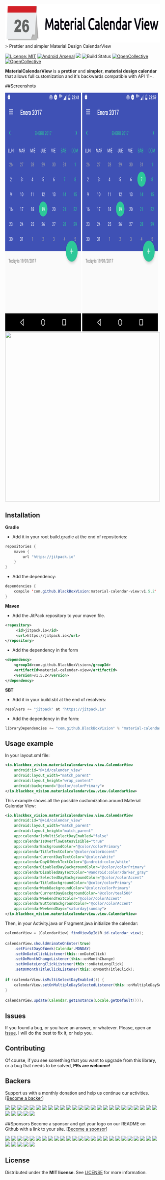 <img src="https://raw.githubusercontent.com/BlackBoxVision/material-calendar-view/master/art/logo.png" width="720px" height="125px">
> Prettier and simpler Material Design CalendarView

[![License: MIT](https://img.shields.io/badge/License-MIT-brightgreen.svg)](https://opensource.org/licenses/MIT) [![Android Arsenal](https://img.shields.io/badge/Android%20Arsenal-Material%20Calendar%20View-brightgreen.svg?style=flat)](http://android-arsenal.com/details/1/2715) [![](https://jitpack.io/v/BlackBoxVision/material-calendar-view.svg)](https://jitpack.io/#BlackBoxVision/material-calendar-view) ![Build Status](https://travis-ci.org/BlackBoxVision/material-calendar-view.svg?branch=master) [![OpenCollective](https://opencollective.com/material-calendar-view/backers/badge.svg)](#backers) 
[![OpenCollective](https://opencollective.com/material-calendar-view/sponsors/badge.svg)](#sponsors)
 

**MaterialCalendarView** is a **prettier** and **simpler**, **material design calendar** that allows full customization and it's backwards compatible with API 11+.

##Screenshots

<div style="align:center; display:inline-block; width:100%;">
	<img src="https://raw.githubusercontent.com/BlackBoxVision/material-calendar-view/master/art/newer.png" height="775" width="49%">
	<img src="https://raw.githubusercontent.com/BlackBoxVision/material-calendar-view/master/art/other.png" height="775" width="49%">
</div>

<img src="https://i.imgur.com/ViolZD2.gif" height="550" width="100%" style="align: center;">

## Installation

**Gradle**

- Add it in your root build.gradle at the end of repositories:

```java
repositories {
	maven { 
	    url "https://jitpack.io"
	}
}
```

- Add the dependency:

```java
dependencies {
    compile 'com.github.BlackBoxVision:material-calendar-view:v1.5.2'
}
```
**Maven**

- Add the JitPack repository to your maven file. 

```xml
<repository>
     <id>jitpack.io</id>
     <url>https://jitpack.io</url>
</repository>
```
- Add the dependency in the form

```xml
<dependency>
    <groupId>com.github.BlackBoxVision</groupId>
    <artifactId>material-calendar-view</artifactId>
    <version>v1.5.2</version>
</dependency>
```
**SBT**

- Add it in your build.sbt at the end of resolvers:

```java
resolvers += "jitpack" at "https://jitpack.io"
```

- Add the dependency in the form:

```java
libraryDependencies += "com.github.BlackBoxVision" % "material-calendar-view" % "v1.5.2"	
```

## Usage example

In your layout.xml file:

```xml
<io.blackbox_vision.materialcalendarview.view.CalendarView
	android:id="@+id/calendar_view"
	android:layout_width="match_parent"
	android:layout_height="wrap_content"
	android:background="@color/colorPrimary">
</io.blackbox_vision.materialcalendarview.view.CalendarView>
```

This example shows all the possible customization around Material Calendar View:

```xml
<io.blackbox_vision.materialcalendarview.view.CalendarView
	android:id="@+id/calendar_view"
	android:layout_width="match_parent"
	android:layout_height="match_parent"
	app:calendarIsMultiSelectDayEnabled="false"
	app:calendarIsOverflowDatesVisible="true"
	app:calendarBackgroundColor="@color/colorPrimary"
	app:calendarTitleTextColor="@color/colorAccent"
	app:calendarCurrentDayTextColor="@color/white"
	app:calendarDayOfWeekTextColor="@android:color/white"
	app:calendarDisabledDayBackgroundColor="@color/colorPrimary"
	app:calendarDisabledDayTextColor="@android:color/darker_gray"
	app:calendarSelectedDayBackgroundColor="@color/colorAccent"
	app:calendarTitleBackgroundColor="@color/colorPrimary"
	app:calendarWeekBackgroundColor="@color/colorPrimary"
	app:calendarCurrentDayBackgroundColor="@color/teal500"
	app:calendarWeekendTextColor="@color/colorAccent"
	app:calendarButtonBackgroundColor="@color/colorAccent"
	app:calendarWeekendDays="saturday|sunday">
</io.blackbox_vision.materialcalendarview.view.CalendarView>
```
Then, in your Activity.java or Fragment.java initialize the calendar: 

```java
calendarView = (CalendarView) findViewById(R.id.calendar_view);

calendarView.shouldAnimateOnEnter(true)
	.setFirstDayOfWeek(Calendar.MONDAY)	
	.setOnDateClickListener(this::onDateClick)
	.setOnMonthChangeListener(this::onMonthChange)
	.setOnDateLongClickListener(this::onDateLongClick)
	.setOnMonthTitleClickListener(this::onMonthTitleClick);

if (calendarView.isMultiSelectDayEnabled()) {
	calendarView.setOnMultipleDaySelectedListener(this::onMultipleDaySelected);
}

calendarView.update(Calendar.getInstance(Locale.getDefault()));
```

## Issues

If you found a bug, or you have an answer, or whatever. Please, open an [issue](https://github.com/BlackBoxVision/material-calendar-view/issues). I will do the best to fix it, or help you.

## Contributing

Of course, if you see something that you want to upgrade from this library, or a bug that needs to be solved, **PRs are welcome!**


## Backers
Support us with a monthly donation and help us continue our activities. [[Become a backer](https://opencollective.com/material-calendar-view#backer)]

<a href="https://opencollective.com/material-calendar-view/backer/0/website" target="_blank"><img src="https://opencollective.com/material-calendar-view/backer/0/avatar.svg"></a>
<a href="https://opencollective.com/material-calendar-view/backer/1/website" target="_blank"><img src="https://opencollective.com/material-calendar-view/backer/1/avatar.svg"></a>
<a href="https://opencollective.com/material-calendar-view/backer/2/website" target="_blank"><img src="https://opencollective.com/material-calendar-view/backer/2/avatar.svg"></a>
<a href="https://opencollective.com/material-calendar-view/backer/3/website" target="_blank"><img src="https://opencollective.com/material-calendar-view/backer/3/avatar.svg"></a>
<a href="https://opencollective.com/material-calendar-view/backer/4/website" target="_blank"><img src="https://opencollective.com/material-calendar-view/backer/4/avatar.svg"></a>
<a href="https://opencollective.com/material-calendar-view/backer/5/website" target="_blank"><img src="https://opencollective.com/material-calendar-view/backer/5/avatar.svg"></a>
<a href="https://opencollective.com/material-calendar-view/backer/6/website" target="_blank"><img src="https://opencollective.com/material-calendar-view/backer/6/avatar.svg"></a>
<a href="https://opencollective.com/material-calendar-view/backer/7/website" target="_blank"><img src="https://opencollective.com/material-calendar-view/backer/7/avatar.svg"></a>
<a href="https://opencollective.com/material-calendar-view/backer/8/website" target="_blank"><img src="https://opencollective.com/material-calendar-view/backer/8/avatar.svg"></a>
<a href="https://opencollective.com/material-calendar-view/backer/9/website" target="_blank"><img src="https://opencollective.com/material-calendar-view/backer/9/avatar.svg"></a>
<a href="https://opencollective.com/material-calendar-view/backer/10/website" target="_blank"><img src="https://opencollective.com/material-calendar-view/backer/10/avatar.svg"></a>
<a href="https://opencollective.com/material-calendar-view/backer/11/website" target="_blank"><img src="https://opencollective.com/material-calendar-view/backer/11/avatar.svg"></a>
<a href="https://opencollective.com/material-calendar-view/backer/12/website" target="_blank"><img src="https://opencollective.com/material-calendar-view/backer/12/avatar.svg"></a>
<a href="https://opencollective.com/material-calendar-view/backer/13/website" target="_blank"><img src="https://opencollective.com/material-calendar-view/backer/13/avatar.svg"></a>
<a href="https://opencollective.com/material-calendar-view/backer/14/website" target="_blank"><img src="https://opencollective.com/material-calendar-view/backer/14/avatar.svg"></a>
<a href="https://opencollective.com/material-calendar-view/backer/15/website" target="_blank"><img src="https://opencollective.com/material-calendar-view/backer/15/avatar.svg"></a>
<a href="https://opencollective.com/material-calendar-view/backer/16/website" target="_blank"><img src="https://opencollective.com/material-calendar-view/backer/16/avatar.svg"></a>
<a href="https://opencollective.com/material-calendar-view/backer/17/website" target="_blank"><img src="https://opencollective.com/material-calendar-view/backer/17/avatar.svg"></a>
<a href="https://opencollective.com/material-calendar-view/backer/18/website" target="_blank"><img src="https://opencollective.com/material-calendar-view/backer/18/avatar.svg"></a>
<a href="https://opencollective.com/material-calendar-view/backer/19/website" target="_blank"><img src="https://opencollective.com/material-calendar-view/backer/19/avatar.svg"></a>
<a href="https://opencollective.com/material-calendar-view/backer/20/website" target="_blank"><img src="https://opencollective.com/material-calendar-view/backer/20/avatar.svg"></a>
<a href="https://opencollective.com/material-calendar-view/backer/21/website" target="_blank"><img src="https://opencollective.com/material-calendar-view/backer/21/avatar.svg"></a>
<a href="https://opencollective.com/material-calendar-view/backer/22/website" target="_blank"><img src="https://opencollective.com/material-calendar-view/backer/22/avatar.svg"></a>
<a href="https://opencollective.com/material-calendar-view/backer/23/website" target="_blank"><img src="https://opencollective.com/material-calendar-view/backer/23/avatar.svg"></a>
<a href="https://opencollective.com/material-calendar-view/backer/24/website" target="_blank"><img src="https://opencollective.com/material-calendar-view/backer/24/avatar.svg"></a>
<a href="https://opencollective.com/material-calendar-view/backer/25/website" target="_blank"><img src="https://opencollective.com/material-calendar-view/backer/25/avatar.svg"></a>
<a href="https://opencollective.com/material-calendar-view/backer/26/website" target="_blank"><img src="https://opencollective.com/material-calendar-view/backer/26/avatar.svg"></a>
<a href="https://opencollective.com/material-calendar-view/backer/27/website" target="_blank"><img src="https://opencollective.com/material-calendar-view/backer/27/avatar.svg"></a>
<a href="https://opencollective.com/material-calendar-view/backer/28/website" target="_blank"><img src="https://opencollective.com/material-calendar-view/backer/28/avatar.svg"></a>
<a href="https://opencollective.com/material-calendar-view/backer/29/website" target="_blank"><img src="https://opencollective.com/material-calendar-view/backer/29/avatar.svg"></a>

##Sponsors
Become a sponsor and get your logo on our README on Github with a link to your site. [[Become a sponsor](https://opencollective.com/material-calendar-view#sponsor)]

<a href="https://opencollective.com/material-calendar-view/sponsor/0/website" target="_blank"><img src="https://opencollective.com/material-calendar-view/sponsor/0/avatar.svg"></a>
<a href="https://opencollective.com/material-calendar-view/sponsor/1/website" target="_blank"><img src="https://opencollective.com/material-calendar-view/sponsor/1/avatar.svg"></a>
<a href="https://opencollective.com/material-calendar-view/sponsor/2/website" target="_blank"><img src="https://opencollective.com/material-calendar-view/sponsor/2/avatar.svg"></a>
<a href="https://opencollective.com/material-calendar-view/sponsor/3/website" target="_blank"><img src="https://opencollective.com/material-calendar-view/sponsor/3/avatar.svg"></a>
<a href="https://opencollective.com/material-calendar-view/sponsor/4/website" target="_blank"><img src="https://opencollective.com/material-calendar-view/sponsor/4/avatar.svg"></a>
<a href="https://opencollective.com/material-calendar-view/sponsor/5/website" target="_blank"><img src="https://opencollective.com/material-calendar-view/sponsor/5/avatar.svg"></a>
<a href="https://opencollective.com/material-calendar-view/sponsor/6/website" target="_blank"><img src="https://opencollective.com/material-calendar-view/sponsor/6/avatar.svg"></a>
<a href="https://opencollective.com/material-calendar-view/sponsor/7/website" target="_blank"><img src="https://opencollective.com/material-calendar-view/sponsor/7/avatar.svg"></a>
<a href="https://opencollective.com/material-calendar-view/sponsor/8/website" target="_blank"><img src="https://opencollective.com/material-calendar-view/sponsor/8/avatar.svg"></a>
<a href="https://opencollective.com/material-calendar-view/sponsor/9/website" target="_blank"><img src="https://opencollective.com/material-calendar-view/sponsor/9/avatar.svg"></a>
<a href="https://opencollective.com/material-calendar-view/sponsor/10/website" target="_blank"><img src="https://opencollective.com/material-calendar-view/sponsor/10/avatar.svg"></a>
<a href="https://opencollective.com/material-calendar-view/sponsor/11/website" target="_blank"><img src="https://opencollective.com/material-calendar-view/sponsor/11/avatar.svg"></a>
<a href="https://opencollective.com/material-calendar-view/sponsor/12/website" target="_blank"><img src="https://opencollective.com/material-calendar-view/sponsor/12/avatar.svg"></a>
<a href="https://opencollective.com/material-calendar-view/sponsor/13/website" target="_blank"><img src="https://opencollective.com/material-calendar-view/sponsor/13/avatar.svg"></a>
<a href="https://opencollective.com/material-calendar-view/sponsor/14/website" target="_blank"><img src="https://opencollective.com/material-calendar-view/sponsor/14/avatar.svg"></a>
<a href="https://opencollective.com/material-calendar-view/sponsor/15/website" target="_blank"><img src="https://opencollective.com/material-calendar-view/sponsor/15/avatar.svg"></a>
<a href="https://opencollective.com/material-calendar-view/sponsor/16/website" target="_blank"><img src="https://opencollective.com/material-calendar-view/sponsor/16/avatar.svg"></a>
<a href="https://opencollective.com/material-calendar-view/sponsor/17/website" target="_blank"><img src="https://opencollective.com/material-calendar-view/sponsor/17/avatar.svg"></a>
<a href="https://opencollective.com/material-calendar-view/sponsor/18/website" target="_blank"><img src="https://opencollective.com/material-calendar-view/sponsor/18/avatar.svg"></a>
<a href="https://opencollective.com/material-calendar-view/sponsor/19/website" target="_blank"><img src="https://opencollective.com/material-calendar-view/sponsor/19/avatar.svg"></a>
<a href="https://opencollective.com/material-calendar-view/sponsor/20/website" target="_blank"><img src="https://opencollective.com/material-calendar-view/sponsor/20/avatar.svg"></a>
<a href="https://opencollective.com/material-calendar-view/sponsor/21/website" target="_blank"><img src="https://opencollective.com/material-calendar-view/sponsor/21/avatar.svg"></a>
<a href="https://opencollective.com/material-calendar-view/sponsor/22/website" target="_blank"><img src="https://opencollective.com/material-calendar-view/sponsor/22/avatar.svg"></a>
<a href="https://opencollective.com/material-calendar-view/sponsor/23/website" target="_blank"><img src="https://opencollective.com/material-calendar-view/sponsor/23/avatar.svg"></a>
<a href="https://opencollective.com/material-calendar-view/sponsor/24/website" target="_blank"><img src="https://opencollective.com/material-calendar-view/sponsor/24/avatar.svg"></a>
<a href="https://opencollective.com/material-calendar-view/sponsor/25/website" target="_blank"><img src="https://opencollective.com/material-calendar-view/sponsor/25/avatar.svg"></a>
<a href="https://opencollective.com/material-calendar-view/sponsor/26/website" target="_blank"><img src="https://opencollective.com/material-calendar-view/sponsor/26/avatar.svg"></a>
<a href="https://opencollective.com/material-calendar-view/sponsor/27/website" target="_blank"><img src="https://opencollective.com/material-calendar-view/sponsor/27/avatar.svg"></a>
<a href="https://opencollective.com/material-calendar-view/sponsor/28/website" target="_blank"><img src="https://opencollective.com/material-calendar-view/sponsor/28/avatar.svg"></a>
<a href="https://opencollective.com/material-calendar-view/sponsor/29/website" target="_blank"><img src="https://opencollective.com/material-calendar-view/sponsor/29/avatar.svg"></a>

## License

Distributed under the **MIT license**. See [LICENSE](https://github.com/BlackBoxVision/material-calendar-view/blob/master/LICENSE) for more information.

